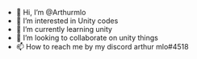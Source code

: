 - 👋 Hi, I’m @Arthurmlo
- 👀 I’m interested in Unity codes
- 🌱 I’m currently learning unity
- 💞️ I’m looking to collaborate on unity things
- 📫 How to reach me by my discord arthur mlo#4518

<!---
Arthurmlo/Arthurmlo is a ✨ special ✨ repository because its `README.md` (this file) appears on your GitHub profile.
You can click the Preview link to take a look at your changes.
--->
